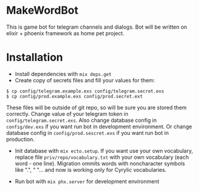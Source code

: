 # MakeWordBot

This is game bot for telegram channels and dialogs.
Bot will be written on elixir + phoenix framework as home pet project.

# Installation

* Install dependencies with `mix deps.get`
* Create copy of secrets files and fill your values for them:

```
$ cp config/telegram.example.exs config/telegram.secret.exs
$ cp config/prod.example.exs config/prod.secret.ext
```

These files will be outside of git repo, so will be sure you are stored them correctly.
Change value of your telegram token in `config/telegram.secret.exs`.
Also change database config in `config/dev.exs` if you want run bot in development environment.
Or  change database config in `config/prod.sescret.exs` if you want run bot in production.

* Init database with `mix ecto.setup`. If you want use your own vocabulary, replace file
`priv/repo/vocabulary.txt` with your own vocabulary (each word - one line). Migration ommits words with noncharacter symbols like ".", " "... and now is working only for Cyrylic vocabularies.

* Run bot with `mix phx.server` for development environment
